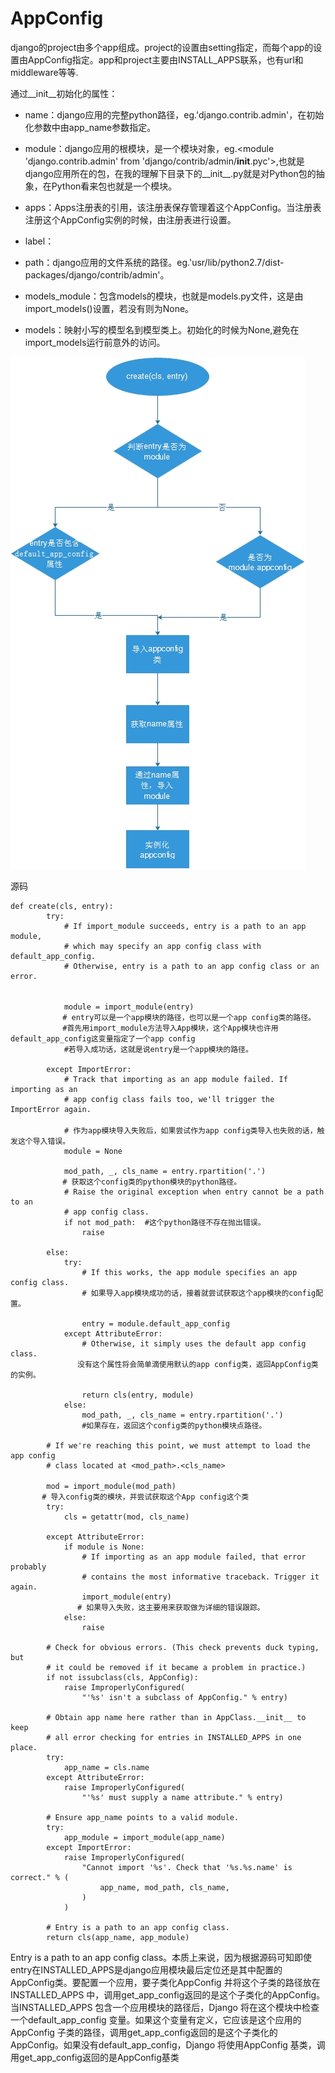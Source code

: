 # AppConfig

django的project由多个app组成。project的设置由setting指定，而每个app的设置由AppConfig指定。app和project主要由INSTALL_APPS联系，也有url和middleware等等.

通过__init__初始化的属性：

- name：django应用的完整python路径，eg.'django.contrib.admin'，在初始化参数中由app_name参数指定。

- module：django应用的根模块，是一个模块对象，eg.<module 'django.contrib.admin' from 'django/contrib/admin/__init__.pyc'>,也就是django应用所在的包，在我的理解下目录下的__init__.py就是对Python包的抽象，在Python看来包也就是一个模块。

 - apps：Apps注册表的引用，该注册表保存管理着这个AppConfig。当注册表注册这个AppConfig实例的时候，由注册表进行设置。

- label：

- path：django应用的文件系统的路径。eg.'usr/lib/python2.7/dist-packages/django/contrib/admin'。

- models_module：包含models的模块，也就是models.py文件，这是由import_models()设置，若没有则为None。
- models：映射小写的模型名到模型类上。初始化的时候为None,避免在import_models运行前意外的访问。



![](_v_images/20200521162010933_1730082211.png)



源码

```
def create(cls, entry):
        try:
            # If import_module succeeds, entry is a path to an app module,
            # which may specify an app config class with default_app_config.
            # Otherwise, entry is a path to an app config class or an error.
　　　　　　　　
            
            module = import_module(entry)  
　　　　　　　# entry可以是一个app模块的路径，也可以是一个app config类的路径。
　　　　　　　#首先用import_module方法导入App模块，这个App模块也许用default_app_config这变量指定了一个app config
　　　　　　  #若导入成功话，这就是说entry是一个app模块的路径。

        except ImportError:
            # Track that importing as an app module failed. If importing as an
            # app config class fails too, we'll trigger the ImportError again.
　　　　　　 
            # 作为app模块导入失败后，如果尝试作为app config类导入也失败的话，触发这个导入错误。
            module = None

            mod_path, _, cls_name = entry.rpartition('.')
　　　　　　　# 获取这个config类的python模块的python路径。
            # Raise the original exception when entry cannot be a path to an
            # app config class.
            if not mod_path:  #这个python路径不存在抛出错误。
                raise

        else:
            try:
                # If this works, the app module specifies an app config class.
                # 如果导入app模块成功的话，接着就尝试获取这个app模块的config配置。

                entry = module.default_app_config
            except AttributeError:
                # Otherwise, it simply uses the default app config class.
　　　　　　　　　没有这个属性将会简单滴使用默认的app config类，返回AppConfig类的实例。

                return cls(entry, module)
            else:
                mod_path, _, cls_name = entry.rpartition('.')
　　　　　　　　　 #如果存在，返回这个config类的python模块点路径。

        # If we're reaching this point, we must attempt to load the app config
        # class located at <mod_path>.<cls_name>
　　　　　　
        mod = import_module(mod_path)
       # 导入config类的模块，并尝试获取这个App config这个类
        try:
            cls = getattr(mod, cls_name)

        except AttributeError:
            if module is None:
                # If importing as an app module failed, that error probably
                # contains the most informative traceback. Trigger it again.
                import_module(entry)
　　　　　　　　　# 如果导入失败，这主要用来获取做为详细的错误跟踪。
            else:
                raise

        # Check for obvious errors. (This check prevents duck typing, but
        # it could be removed if it became a problem in practice.)
        if not issubclass(cls, AppConfig):
            raise ImproperlyConfigured(
                "'%s' isn't a subclass of AppConfig." % entry)

        # Obtain app name here rather than in AppClass.__init__ to keep
        # all error checking for entries in INSTALLED_APPS in one place.
        try:
            app_name = cls.name
        except AttributeError:
            raise ImproperlyConfigured(
                "'%s' must supply a name attribute." % entry)

        # Ensure app_name points to a valid module.
        try:
            app_module = import_module(app_name)
        except ImportError:
            raise ImproperlyConfigured(
                "Cannot import '%s'. Check that '%s.%s.name' is correct." % (
                    app_name, mod_path, cls_name,
                )
            )

        # Entry is a path to an app config class.
        return cls(app_name, app_module)
```

Entry is a path  to an app config class。本质上来说，因为根据源码可知即使entry在INSTALLED_APPS是django应用模块最后定位还是其中配置的AppConfig类。要配置一个应用，要子类化AppConfig 并将这个子类的路径放在INSTALLED_APPS 中，调用get_app_config返回的是这个子类化的AppConfig。当INSTALLED_APPS 包含一个应用模块的路径后，Django 将在这个模块中检查一个default_app_config 变量。如果这个变量有定义，它应该是这个应用的AppConfig 子类的路径，调用get_app_config返回的是这个子类化的AppConfig。如果没有default_app_config，Django 将使用AppConfig 基类，调用get_app_config返回的是AppConfig基类